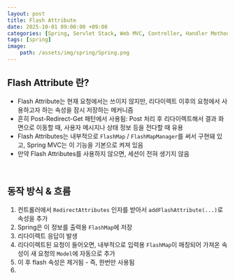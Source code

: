 ```yaml
---
layout: post
title: Flash Attribute
date: 2025-10-01 09:00:00 +09:00
categories: [Spring, Servlet Stack, Web MVC, Controller, Handler Method]
tags: [spring]
image:
    path: /assets/img/spring/Spring.png
---
```


## Flash Attribute 란?

- Flash Attribute는 현재 요청에서는 쓰이지 않지만, 리다이렉트 이후의 요청에서 사용하고자 하는 속성을 잠시 저장하는 메커니즘
- 흔히 Post-Redirect-Get 패턴에서 사용됨: Post 처리 후 리다이렉트해서 결과 화면으로 이동할 때, 사용자 메시지나 상태 정보 등을 전다할 때 유용
- Flash Attributes는 내부적으로 `FlashMap` / `FlashMapManager`를 써서 구현돼 있고, Spring MVC는 이 기능을 기본으로 켜져 있음
- 만약 Flash Attributes를 사용하지 않으면, 세션이 전혀 생기지 않음

<br>

## 동작 방식 & 흐름

1. 컨트롤러에서 `RedirectAttributes` 인자를 받아서 `addFlashAttribute(...)`로 속성을 추가
2. Spring은 이 정보를 출력용 `FlashMap`에 저장
3. 리다이렉트 응답이 발생
4. 리다이렉트된 요청이 들어오면, 내부적으로 입력용 `FlashMap`이 매칭되어 가져온 속성이 새 요청의 `Model`에 자동으로 추가
5. 이 후 flash 속성은 제거됨 - 즉, 한번만 사용됨
6. 